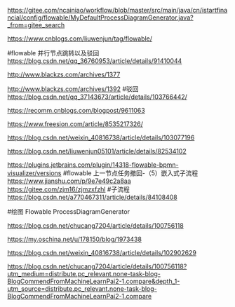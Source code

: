 https://gitee.com/ncainiao/workflow/blob/master/src/main/java/cn/istartfinancial/config/flowable/MyDefaultProcessDiagramGenerator.java?_from=gitee_search

https://www.cnblogs.com/liuwenjun/tag/flowable/


#flowable 并行节点跳转以及驳回
https://blog.csdn.net/qq_36760953/article/details/91410044

http://www.blackzs.com/archives/1377

http://www.blackzs.com/archives/1392
#驳回
https://blog.csdn.net/qq_37143673/article/details/103766442/

https://recomm.cnblogs.com/blogpost/9611063

https://www.freesion.com/article/8535217326/

https://blog.csdn.net/weixin_40816738/article/details/103077196

https://blog.csdn.net/liuwenjun05101/article/details/82534102

https://plugins.jetbrains.com/plugin/14318-flowable-bpmn-visualizer/versions
#flowable 上一节点任务撤回-（5）嵌入式子流程
https://www.jianshu.com/p/9e7e49c2a8aa
https://gitee.com/zjm16/zjmzxfzhl
#子流程
https://blog.csdn.net/a770467311/article/details/84108408

#绘图
Flowable ProcessDiagramGenerator

https://blog.csdn.net/chucang7204/article/details/100756118

https://my.oschina.net/u/178150/blog/1973438

https://blog.csdn.net/weixin_40816738/article/details/102902629

https://blog.csdn.net/chucang7204/article/details/100756118?utm_medium=distribute.pc_relevant.none-task-blog-BlogCommendFromMachineLearnPai2-1.compare&depth_1-utm_source=distribute.pc_relevant.none-task-blog-BlogCommendFromMachineLearnPai2-1.compare
